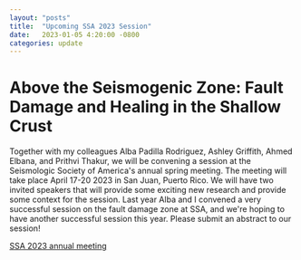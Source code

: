 ```yaml
---
layout: "posts"
title:  "Upcoming SSA 2023 Session"
date:   2023-01-05 4:20:00 -0800
categories: update
---
```

# Above the Seismogenic Zone: Fault Damage and Healing in the Shallow Crust
  
Together with my colleagues Alba Padilla Rodriguez, Ashley Griffith, Ahmed Elbana, and Prithvi Thakur, we will be convening a session at the Seismologic Society of America's annual spring meeting. The meeting will take place April 17-20 2023 in San Juan, Puerto Rico. We will have two invited speakers that will provide some exciting new research and provide some context for the session. Last year Alba and I convened a very successful session on the fault damage zone at SSA, and we're hoping to have another successful session this year. Please submit an abstract to our session!  

[SSA 2023 annual meeting](https://meetings.seismosoc.org/submit/)


